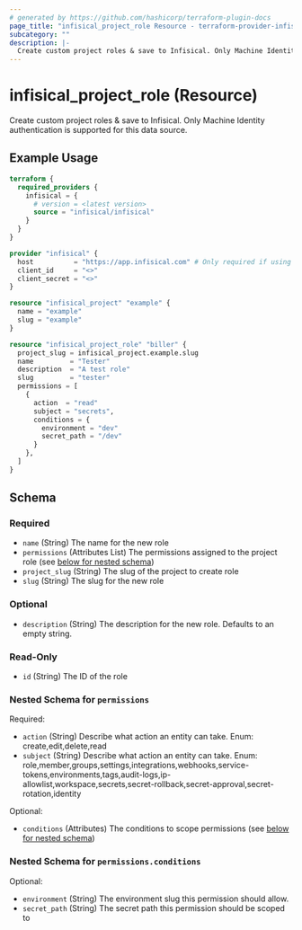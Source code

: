 ```yaml
---
# generated by https://github.com/hashicorp/terraform-plugin-docs
page_title: "infisical_project_role Resource - terraform-provider-infisical"
subcategory: ""
description: |-
  Create custom project roles & save to Infisical. Only Machine Identity authentication is supported for this data source.
---
```


# infisical_project_role (Resource)

Create custom project roles & save to Infisical. Only Machine Identity authentication is supported for this data source.

## Example Usage

```terraform
terraform {
  required_providers {
    infisical = {
      # version = <latest version>
      source = "infisical/infisical"
    }
  }
}

provider "infisical" {
  host          = "https://app.infisical.com" # Only required if using self hosted instance of Infisical, default is https://app.infisical.com
  client_id     = "<>"
  client_secret = "<>"
}

resource "infisical_project" "example" {
  name = "example"
  slug = "example"
}

resource "infisical_project_role" "biller" {
  project_slug = infisical_project.example.slug
  name         = "Tester"
  description  = "A test role"
  slug         = "tester"
  permissions = [
    {
      action  = "read"
      subject = "secrets",
      conditions = {
        environment = "dev"
        secret_path = "/dev"
      }
    },
  ]
}
```

<!-- schema generated by tfplugindocs -->
## Schema

### Required

- `name` (String) The name for the new role
- `permissions` (Attributes List) The permissions assigned to the project role (see [below for nested schema](#nestedatt--permissions))
- `project_slug` (String) The slug of the project to create role
- `slug` (String) The slug for the new role

### Optional

- `description` (String) The description for the new role. Defaults to an empty string.

### Read-Only

- `id` (String) The ID of the role

<a id="nestedatt--permissions"></a>
### Nested Schema for `permissions`

Required:

- `action` (String) Describe what action an entity can take. Enum: create,edit,delete,read
- `subject` (String) Describe what action an entity can take. Enum: role,member,groups,settings,integrations,webhooks,service-tokens,environments,tags,audit-logs,ip-allowlist,workspace,secrets,secret-rollback,secret-approval,secret-rotation,identity

Optional:

- `conditions` (Attributes) The conditions to scope permissions (see [below for nested schema](#nestedatt--permissions--conditions))

<a id="nestedatt--permissions--conditions"></a>
### Nested Schema for `permissions.conditions`

Optional:

- `environment` (String) The environment slug this permission should allow.
- `secret_path` (String) The secret path this permission should be scoped to
